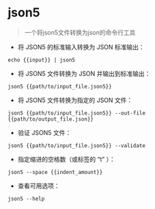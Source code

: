 # json5

> 一个将json5文件转换为json的命令行工具

- 将 JSON5 的标准输入转换为 JSON 标准输出：

`echo {{input}} | json5`

- 将 JSON5 文件转换为 JSON 并输出到标准输出：

`json5 {{path/to/input_file.json5}}`

- 将 JSON5 文件转换为指定的 JSON 文件：

`json5 {{path/to/input_file.json5}} --out-file {{path/to/output_file.json}}`

- 验证 JSON5 文件：

`json5 {{path/to/input_file.json5}} --validate`

- 指定缩进的空格数（或标签的 “t” ）：

`json5 --space {{indent_amount}}`

- 查看可用选项：

`json5 --help`

[#]: contributors: ([潘潘]，[诗翔]，[徐律])